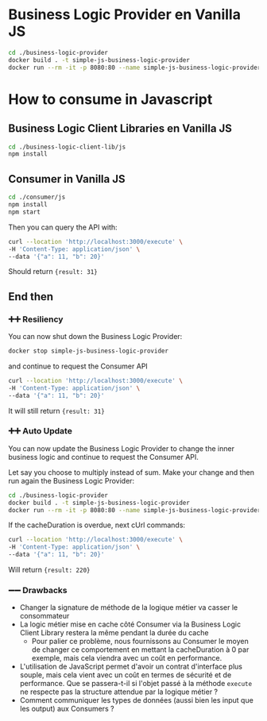 # Business Logic Provider en Vanilla JS
```bash
cd ./business-logic-provider
docker build . -t simple-js-business-logic-provider
docker run --rm -it -p 8080:80 --name simple-js-business-logic-provider simple-js-business-logic-provider
```

# How to consume in Javascript

## Business Logic Client Libraries en Vanilla JS
```bash
cd ./business-logic-client-lib/js
npm install
```

## Consumer in Vanilla JS
```bash
cd ./consumer/js
npm install
npm start
```

Then you can query the API with:
```bash
curl --location 'http://localhost:3000/execute' \
-H 'Content-Type: application/json' \
--data '{"a": 11, "b": 20}'
```
Should return `{result: 31}`

## End then

### ➕➕ Resiliency
You can now shut down the Business Logic Provider:
```bash
docker stop simple-js-business-logic-provider
```
and continue to request the Consumer API
```bash
curl --location 'http://localhost:3000/execute' \
-H 'Content-Type: application/json' \
--data '{"a": 11, "b": 20}'
```
It will still return `{result: 31}`

### ➕➕ Auto Update
You can now update the Business Logic Provider to change the inner business logic and continue to request the Consumer API.

Let say you choose to multiply instead of sum.
Make your change and then run again the Business Logic Provider:
```bash
cd ./business-logic-provider
docker build . -t simple-js-business-logic-provider
docker run --rm -it -p 8080:80 --name simple-js-business-logic-provider simple-js-business-logic-provider
```

If the cacheDuration is overdue, next cUrl commands:
```bash
curl --location 'http://localhost:3000/execute' \
-H 'Content-Type: application/json' \
--data '{"a": 11, "b": 20}'
```
Will return `{result: 220}`


### ➖➖ Drawbacks
- Changer la signature de méthode de la logique métier va casser le consommateur
- La logic métier mise en cache côté Consumer via la Business Logic Client Library restera la même pendant la durée du cache
  - Pour palier ce problème, nous fournissons au Consumer le moyen de changer ce comportement en mettant la cacheDuration à 0 par exemple, mais cela viendra avec un coût en performance.
- L'utilisation de JavaScript permet d'avoir un contrat d'interface plus souple, mais cela vient avec un coût en termes de sécurité et de performance. Que se passera-t-il si l'objet passé à la méthode `execute` ne respecte pas la structure attendue par la logique métier ?
- Comment communiquer les types de données (aussi bien les input que les output) aux Consumers ?